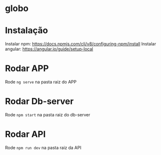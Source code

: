# globo

# Instalação
Instalar npm: https://docs.npmjs.com/cli/v8/configuring-npm/install
Instalar angular: https://angular.io/guide/setup-local

# Rodar APP
Rode `ng serve` na pasta raiz do APP

# Rodar Db-server
Rode `npm start` na pasta raiz do db-server

# Rodar API
Rode `npm run dev` na pasta raiz da API